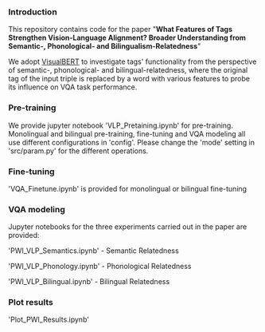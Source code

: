 ### Introduction 

This repository contains code for the paper "<b>What Features of Tags Strengthen Vision-Language Alignment? Broader Understanding from Semantic-, Phonological- and Bilingualism-Relatedness</b>"

We adopt [VisualBERT](https://github.com/uclanlp/visualbert) to investigate tags' functionality from the perspective of semantic-, phonological- and bilingual-relatedness, where the original tag of the input triple is replaced by a word with various features to probe its influence on VQA task performance.

### Pre-training

We provide jupyter notebook 'VLP_Pretaining.ipynb' for pre-training. Monolingual and bilingual pre-training, fine-tuning and VQA modeling all use different configurations in 'config'. Please change the 'mode' setting in 'src/param.py' for the different operations. 

### Fine-tuning

'VQA_Finetune.ipynb' is provided for monolingual or bilingual fine-tuning

### VQA modeling

Jupyter notebooks for the three experiments carried out in the paper are provided:

'PWI_VLP_Semantics.ipynb' - Semantic Relatedness

'PWI_VLP_Phonology.ipynb' - Phonological Relatedness

'PWI_VLP_Bilingual.ipynb' - Bilingual Relatedness

### Plot results

'Plot_PWI_Results.ipynb'
